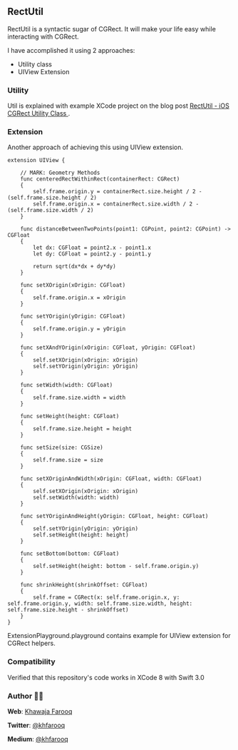 ## RectUtil
RectUtil is a syntactic sugar of CGRect. It will make your life easy while interacting with CGRect.

I have accomplished it using 2 approaches:
- Utility class
- UIView Extension

### Utility
Util is explained with example XCode project on the blog post [RectUtil - iOS CGRect Utility Class
](https://medium.com/@kfarooqa/rectutil-ios-cgrect-utility-class-a4792a964e58#.wf8qtzjby).

### Extension
Another approach of achieving this using UIView extension.

```
extension UIView {
    
    // MARK: Geometry Methods
    func centeredRectWithinRect(containerRect: CGRect)
    {
        self.frame.origin.y = containerRect.size.height / 2 - (self.frame.size.height / 2)
        self.frame.origin.x = containerRect.size.width / 2 - (self.frame.size.width / 2)
    }
    
    func distanceBetweenTwoPoints(point1: CGPoint, point2: CGPoint) -> CGFloat
    {
        let dx: CGFloat = point2.x - point1.x
        let dy: CGFloat = point2.y - point1.y
        
        return sqrt(dx*dx + dy*dy)
    }
    
    func setXOrigin(xOrigin: CGFloat)
    {
        self.frame.origin.x = xOrigin
    }
    
    func setYOrigin(yOrigin: CGFloat)
    {
        self.frame.origin.y = yOrigin
    }
    
    func setXAndYOrigin(xOrigin: CGFloat, yOrigin: CGFloat)
    {
        self.setXOrigin(xOrigin: xOrigin)
        self.setYOrigin(yOrigin: yOrigin)
    }
    
    func setWidth(width: CGFloat)
    {
        self.frame.size.width = width
    }
    
    func setHeight(height: CGFloat)
    {
        self.frame.size.height = height
    }
    
    func setSize(size: CGSize)
    {
        self.frame.size = size
    }
    
    func setXOriginAndWidth(xOrigin: CGFloat, width: CGFloat)
    {
        self.setXOrigin(xOrigin: xOrigin)
        self.setWidth(width: width)
    }
    
    func setYOriginAndHeight(yOrigin: CGFloat, height: CGFloat)
    {
        self.setYOrigin(yOrigin: yOrigin)
        self.setHeight(height: height)
    }
    
    func setBottom(bottom: CGFloat)
    {
        self.setHeight(height: bottom - self.frame.origin.y)
    }
    
    func shrinkHeight(shrinkOffset: CGFloat)
    {
        self.frame = CGRect(x: self.frame.origin.x, y: self.frame.origin.y, width: self.frame.size.width, height: self.frame.size.height - shrinkOffset)
    }
}
```

ExtensionPlayground.playground contains example for UIView extension for CGRect helpers.

### Compatibility
Verified that this repository's code works in XCode 8 with Swift 3.0

### Author 🙏🏻
**Web**: [Khawaja Farooq](http://khawajafarooq.github.io)

**Twitter**: [@khfarooq](https://twitter.com/khfarooq)

**Medium**: [@khfarooq](https://medium.com/@khfarooq)

